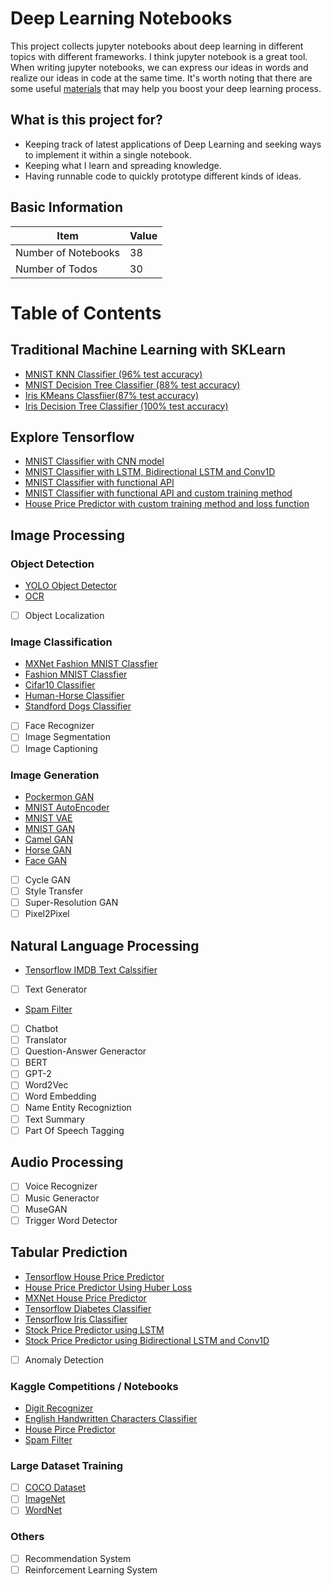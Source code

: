 # Deep Learning Notebooks
This project collects jupyter notebooks about deep learning in different topics with different frameworks. I think jupyter notebook is a great tool. When writing jupyter notebooks, we can express our ideas in words and realize our ideas in code at the same time. It's worth noting that there are some useful [materials](https://github.com/LoniQin/deep_learning_notebooks/blob/master/materials.md) that may help you boost your deep learning process.
## What is this project for?
- Keeping track of latest applications of Deep Learning and seeking ways to implement it within a single notebook.
- Keeping what I learn and spreading knowledge.
- Having runnable code to quickly prototype different kinds of ideas.
## Basic Information
|  Item   | Value  |
|  ----  | ----  |
| Number of Notebooks  | 38 |
| Number of Todos  | 30 |
# Table of Contents

## Traditional Machine Learning with SKLearn
- [MNIST KNN Classifier (96% test accuracy)](https://github.com/LoniQin/deep_learning_notebooks/blob/master/KNN_MNIST_Classifier.ipynb)
- [MNIST Decision Tree Classifier (88% test accuracy)](https://github.com/LoniQin/deep_learning_notebooks/blob/master/machine-learning/MNIST_Decision_Trees.ipynb)
- [Iris KMeans Classfiier(87% test accuracy)](https://github.com/LoniQin/deep_learning_notebooks/blob/master/machine-learning/KMeans_Iris_classifier.ipynb)
- [Iris Decision Tree Classifier (100% test accuracy)](https://github.com/LoniQin/deep_learning_notebooks/blob/master/machine-learning/Iris_DecisionTree_classifier.ipynb)

## Explore Tensorflow
- [MNIST Classifier with CNN model](https://github.com/LoniQin/deep_learning_notebooks/blob/master/tensorflow/MINST_Classifier.ipynb)
- [MNIST Classifier with LSTM, Bidirectional LSTM and Conv1D](https://github.com/LoniQin/deep_learning_notebooks/blob/master/tensorflow/MINST_Classifier_With_Different_Ways.ipynb)
- [MNIST Classifier with functional API](https://github.com/LoniQin/deep_learning_notebooks/blob/master/tensorflow/MINST_Classifier_using_Functional_API.ipynb)
- [MNIST Classifier with functional API and custom training method](https://github.com/LoniQin/deep_learning_notebooks/blob/master/MINST_Classifier_using_Functional_API_and_Custom_Training_Loop.ipynb)
- [House Price Predictor with custom training method and loss function](https://github.com/LoniQin/deep_learning_notebooks/blob/master/tensorflow/HousePricePredictorWithCustomTraining.ipynb)
## Image Processing

### Object Detection
- [YOLO Object Detector](https://github.com/LoniQin/deep_learning_notebooks/blob/master/tensorflow/YOLO_Object_Detector.ipynb)
- [OCR](https://github.com/LoniQin/deep_learning_notebooks/blob/master/tensorflow/OCR.ipynb)
- [ ] Object Localization
### Image Classification
- [MXNet Fashion MNIST Classfier](https://github.com/LoniQin/deep_learning_notebooks/blob/master/mxnet/fashion_mnist.ipynb)
- [Fashion MNIST Classfier](https://github.com/LoniQin/deep_learning_notebooks/blob/master/tensorflow/fashion_mnist.ipynb)
- [Cifar10 Classifier](https://github.com/LoniQin/deep_learning_notebooks/blob/master/tensorflow/cifar10_classifier.ipynb)
- [Human-Horse Classifier](https://github.com/LoniQin/deep_learning_notebooks/blob/master/tensorflow/Human_Horse_Classifier.ipynb)
- [Standford Dogs Classifier](https://github.com/LoniQin/deep_learning_notebooks/blob/master/tensorflow/DogClassifier.ipynb)
- [ ] Face Recognizer
- [ ] Image Segmentation
- [ ] Image Captioning
### Image Generation
- [Pockermon GAN](https://github.com/LoniQin/deep_learning_notebooks/blob/master/mxnet/DCGAN_Pockermon_Generator.ipynb)
- [MNIST AutoEncoder](https://github.com/LoniQin/deep_learning_notebooks/blob/master/tensorflow/MnistAutoEncoder.ipynb)
- [MNIST VAE](https://github.com/LoniQin/deep_learning_notebooks/blob/master/tensorflow/MnistVariationalAutoEncoder.ipynb)
- [MNIST GAN](https://github.com/LoniQin/deep_learning_notebooks/blob/master/tensorflow/MNIST_WGAN.ipynb)
- [Camel GAN](https://github.com/LoniQin/deep_learning_notebooks/blob/master/tensorflow/CamelGAN.ipynb)
- [Horse GAN](https://github.com/LoniQin/deep_learning_notebooks/blob/master/tensorflow/Horse_WGAN.ipynb)
- [Face GAN](https://github.com/LoniQin/deep_learning_notebooks/blob/master/tensorflow/Face_WGAN.ipynb)
- [ ] Cycle GAN
- [ ] Style Transfer
- [ ] Super-Resolution GAN
- [ ] Pixel2Pixel
## Natural Language Processing
- [Tensorflow IMDB Text Calssifier](https://github.com/LoniQin/deep_learning_notebooks/blob/master/tensorflow/tensorflow_imdb_classifier.ipynb)
- [ ] Text Generator
- [Spam Filter](https://www.kaggle.com/lonnieqin/notebook7493a9d67d)
- [ ] Chatbot
- [ ] Translator
- [ ] Question-Answer Generactor
- [ ] BERT
- [ ] GPT-2
- [ ] Word2Vec
- [ ] Word Embedding
- [ ] Name Entity Recogniztion
- [ ] Text Summary
- [ ] Part Of Speech Tagging
## Audio Processing
- [ ] Voice Recognizer
- [ ] Music Generactor
- [ ] MuseGAN
- [ ] Trigger Word Detector
## Tabular Prediction
- [Tensorflow House Price Predictor](https://github.com/LoniQin/deep_learning_notebooks/blob/master/tensorflow/HousePricePredictor.ipynb)
- [House Price Predictor Using Huber Loss](https://github.com/LoniQin/deep_learning_notebooks/blob/master/tensorflow/HousePricePredictorUsingHuberLoss.ipynb)
- [MXNet House Price Predictor](https://github.com/LoniQin/deep_learning_notebooks/blob/master/mxnet/House_Price_Predictor.ipynb)
- [Tensorflow Diabetes Classifier](https://github.com/LoniQin/deep_learning_notebooks/blob/master/tensorflow/diabetes_classifier.ipynb)
- [Tensorflow Iris Classifier](https://github.com/LoniQin/deep_learning_notebooks/blob/master/tensorflow/iris_classifier.ipynb)
- [Stock Price Predictor using LSTM](https://github.com/LoniQin/deep_learning_notebooks/blob/master/tensorflow/Stock_Price_Predictor.ipynb)
- [Stock Price Predictor using Bidirectional LSTM and Conv1D](https://github.com/LoniQin/deep_learning_notebooks/blob/master/tensorflow/Stock_Price_Predictor_Using_LSTM%2C_Bidirectional%2C_Conv1D.ipynb)
- [ ] Anomaly Detection
### Kaggle Competitions / Notebooks
- [Digit Recognizer](https://github.com/LoniQin/deep_learning_notebooks/blob/master/tensorflow/Kaggle_Competition_Digit_Recognizer.ipynb)
- [English Handwritten Characters Classifier](https://github.com/LoniQin/deep_learning_notebooks/blob/master/tensorflow/English_Handwritten_Characters_Classifier.ipynb)
- [House Pirce Predictor](https://www.kaggle.com/lonnieqin/house-price-predictor-with-densefeatures)
- [Spam Filter](https://www.kaggle.com/lonnieqin/notebook7493a9d67d)

### Large Dataset Training
- [ ]  [COCO Dataset](https://cocodataset.org)
- [ ]  [ImageNet](http://www.image-net.org)
- [ ]  [WordNet](https://wordnet.princeton.edu)
### Others
- [ ] Recommendation System
- [ ] Reinforcement Learning System
